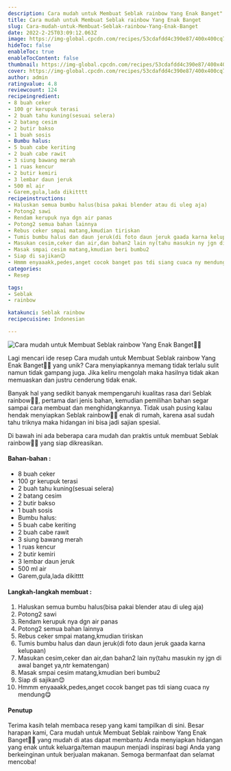```yaml
---
description: Cara mudah untuk Membuat Seblak rainbow Yang Enak Banget"
title: Cara mudah untuk Membuat Seblak rainbow Yang Enak Banget
slug: Cara-mudah-untuk-Membuat-Seblak-rainbow-Yang-Enak-Banget
date: 2022-2-25T03:09:12.063Z
image: https://img-global.cpcdn.com/recipes/53cdafdd4c390e87/400x400cq70/photo.jpg
hideToc: false
enableToc: true
enableTocContent: false
thumbnail: https://img-global.cpcdn.com/recipes/53cdafdd4c390e87/400x400cq70/photo.jpg
cover: https://img-global.cpcdn.com/recipes/53cdafdd4c390e87/400x400cq70/photo.jpg
author: admin
ratingvalue: 4.8
reviewcount: 124
recipeingredient:
- 8 buah ceker
- 100 gr kerupuk terasi
- 2 buah tahu kuning(sesuai selera)
- 2 batang cesim
- 2 butir bakso
- 1 buah sosis
- Bumbu halus:
- 5 buah cabe keriting
- 2 buah cabe rawit
- 3 siung bawang merah
- 1 ruas kencur
- 2 butir kemiri
- 3 lembar daun jeruk
- 500 ml air
- Garem,gula,lada dikitttt
recipeinstructions:
- Haluskan semua bumbu halus(bisa pakai blender atau di uleg aja)
- Potong2 sawi
- Rendam kerupuk nya dgn air panas
- Potong2 semua bahan lainnya
- Rebus ceker smpai matang,kmudian tiriskan
- Tumis bumbu halus dan daun jeruk(di foto daun jeruk gaada karna kelupaan)
- Masukan cesim,ceker dan air,dan bahan2 lain ny(tahu masukin ny jgn di awal banget ya,ntr kematengan)
- Masak smpai cesim matang,kmudian beri bumbu2
- Siap di sajikan😊
- Hmmm enyaaakk,pedes,anget cocok banget pas tdi siang cuaca ny mendung😋
categories:
- Resep

tags:
- Seblak
- rainbow

katakunci: Seblak rainbow
recipecuisine: Indonesian

---
```


![Cara mudah untuk Membuat Seblak rainbow Yang Enak Banget👩‍🍳](https://img-global.cpcdn.com/recipes/53cdafdd4c390e87/400x400cq70/photo.jpg)

Lagi mencari ide resep Cara mudah untuk Membuat Seblak rainbow Yang Enak Banget👩‍🍳 yang unik? Cara menyiapkannya memang tidak terlalu sulit namun tidak gampang juga. Jika keliru mengolah maka hasilnya tidak akan memuaskan dan justru cenderung tidak enak.

Banyak hal yang sedikit banyak mempengaruhi kualitas rasa dari Seblak rainbow👩‍🍳, pertama dari jenis bahan, kemudian pemilihan bahan segar sampai cara membuat dan menghidangkannya. Tidak usah pusing kalau hendak menyiapkan Seblak rainbow👩‍🍳 enak di rumah, karena asal sudah tahu triknya maka hidangan ini bisa jadi sajian spesial.

Di bawah ini ada beberapa cara mudah dan praktis untuk membuat Seblak rainbow👩‍🍳 yang siap dikreasikan.

<!--inarticleads1-->

#### Bahan-bahan :

- 8 buah ceker
- 100 gr kerupuk terasi
- 2 buah tahu kuning(sesuai selera)
- 2 batang cesim
- 2 butir bakso
- 1 buah sosis
- Bumbu halus:
- 5 buah cabe keriting
- 2 buah cabe rawit
- 3 siung bawang merah
- 1 ruas kencur
- 2 butir kemiri
- 3 lembar daun jeruk
- 500 ml air
- Garem,gula,lada dikitttt

<!--inarticleads2-->

#### Langkah-langkah membuat :

1. Haluskan semua bumbu halus(bisa pakai blender atau di uleg aja)
1. Potong2 sawi
1. Rendam kerupuk nya dgn air panas
1. Potong2 semua bahan lainnya
1. Rebus ceker smpai matang,kmudian tiriskan
1. Tumis bumbu halus dan daun jeruk(di foto daun jeruk gaada karna kelupaan)
1. Masukan cesim,ceker dan air,dan bahan2 lain ny(tahu masukin ny jgn di awal banget ya,ntr kematengan)
1. Masak smpai cesim matang,kmudian beri bumbu2
1. Siap di sajikan😊
1. Hmmm enyaaakk,pedes,anget cocok banget pas tdi siang cuaca ny mendung😋

#### Penutup

Terima kasih telah membaca resep yang kami tampilkan di sini. Besar harapan kami, Cara mudah untuk Membuat Seblak rainbow Yang Enak Banget👩‍🍳 yang mudah di atas dapat membantu Anda menyiapkan hidangan yang enak untuk keluarga/teman maupun menjadi inspirasi bagi Anda yang berkeinginan untuk berjualan makanan. Semoga bermanfaat dan selamat mencoba!